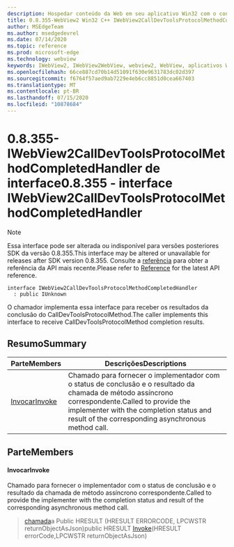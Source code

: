 ```yaml
---
description: Hospedar conteúdo da Web em seu aplicativo Win32 com o controle WebView2 do Microsoft Edge
title: 0.8.355-WebView2 Win32 C++ IWebView2CallDevToolsProtocolMethodCompletedHandler
author: MSEdgeTeam
ms.author: msedgedevrel
ms.date: 07/14/2020
ms.topic: reference
ms.prod: microsoft-edge
ms.technology: webview
keywords: IWebView2, IWebView2WebView, webview2, WebView, aplicativos Win32, Win32, Edge
ms.openlocfilehash: 66ce887cd70b14d51091f630e9631783dc02d397
ms.sourcegitcommit: f6764f57aed9ab7229e4eb6cc8851d0cea667403
ms.translationtype: MT
ms.contentlocale: pt-BR
ms.lasthandoff: 07/15/2020
ms.locfileid: "10878684"
---
```

# <span data-ttu-id="e1a7d-104">0.8.355-IWebView2CallDevToolsProtocolMethodCompletedHandler de interface</span><span class="sxs-lookup"><span data-stu-id="e1a7d-104">0.8.355 - interface IWebView2CallDevToolsProtocolMethodCompletedHandler</span></span> 

> [!NOTE]
> <span data-ttu-id="e1a7d-105">Essa interface pode ser alterada ou indisponível para versões posteriores SDK da versão 0.8.355.</span><span class="sxs-lookup"><span data-stu-id="e1a7d-105">This interface may be altered or unavailable for releases after SDK version 0.8.355.</span></span> <span data-ttu-id="e1a7d-106">Consulte a [referência](../../../webview2-api-reference.md) para obter a referência da API mais recente.</span><span class="sxs-lookup"><span data-stu-id="e1a7d-106">Please refer to [Reference](../../../webview2-api-reference.md) for the latest API reference.</span></span>

```
interface IWebView2CallDevToolsProtocolMethodCompletedHandler
  : public IUnknown
```

<span data-ttu-id="e1a7d-107">O chamador implementa essa interface para receber os resultados da conclusão do CallDevToolsProtocolMethod.</span><span class="sxs-lookup"><span data-stu-id="e1a7d-107">The caller implements this interface to receive CallDevToolsProtocolMethod completion results.</span></span>

## <span data-ttu-id="e1a7d-108">Resumo</span><span class="sxs-lookup"><span data-stu-id="e1a7d-108">Summary</span></span>

 <span data-ttu-id="e1a7d-109">Parte</span><span class="sxs-lookup"><span data-stu-id="e1a7d-109">Members</span></span>                        | <span data-ttu-id="e1a7d-110">Descrições</span><span class="sxs-lookup"><span data-stu-id="e1a7d-110">Descriptions</span></span>
--------------------------------|---------------------------------------------
[<span data-ttu-id="e1a7d-111">Invocar</span><span class="sxs-lookup"><span data-stu-id="e1a7d-111">Invoke</span></span>](#invoke) | <span data-ttu-id="e1a7d-112">Chamado para fornecer o implementador com o status de conclusão e o resultado da chamada de método assíncrono correspondente.</span><span class="sxs-lookup"><span data-stu-id="e1a7d-112">Called to provide the implementer with the completion status and result of the corresponding asynchronous method call.</span></span>

## <span data-ttu-id="e1a7d-113">Parte</span><span class="sxs-lookup"><span data-stu-id="e1a7d-113">Members</span></span>

#### <span data-ttu-id="e1a7d-114">Invocar</span><span class="sxs-lookup"><span data-stu-id="e1a7d-114">Invoke</span></span> 

<span data-ttu-id="e1a7d-115">Chamado para fornecer o implementador com o status de conclusão e o resultado da chamada de método assíncrono correspondente.</span><span class="sxs-lookup"><span data-stu-id="e1a7d-115">Called to provide the implementer with the completion status and result of the corresponding asynchronous method call.</span></span>

> <span data-ttu-id="e1a7d-116">[chamada](#invoke)a Public HRESULT (HRESULT ERRORCODE, LPCWSTR returnObjectAsJson)</span><span class="sxs-lookup"><span data-stu-id="e1a7d-116">public HRESULT [Invoke](#invoke)(HRESULT errorCode,LPCWSTR returnObjectAsJson)</span></span>


